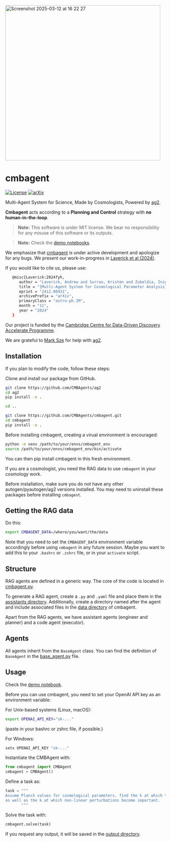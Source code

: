 <img width="487" alt="Screenshot 2025-03-12 at 16 22 27" src="https://github.com/user-attachments/assets/00669d24-a0f8-4a60-b550-7aa0d8999a6c" />

# cmbagent

[![License](https://img.shields.io/badge/license-MIT-blue.svg)](LICENSE) [![arXiv](https://img.shields.io/badge/arXiv-2412.00431-b31b1b.svg)](https://arxiv.org/abs/2412.00431)


Multi-Agent System for Science, Made by Cosmologists, Powered by [ag2](https://github.com/ag2ai/ag2).

**Cmbagent** acts according to a **Planning and Control** strategy with **no human-in-the-loop**.

> **Note:** This software is under MIT license. We bear no responsibility for any misuse of this software or its outputs.

> **Note:** Check the [demo notebooks](https://github.com/CMBAgents/cmbagent/tree/main/docs/notebooks).

We emphasize that [cmbagent](https://github.com/CMBAgents/cmbagent) is under active development and apologize for any bugs. We present our work-in-progress in [Laverick et al (2024)](https://arxiv.org/abs/2412.00431). 

If you would like to cite us, please use:

```bash
   @misc{Laverick:2024fyh,
      author = "Laverick, Andrew and Surrao, Kristen and Zubeldia, Inigo and Bolliet, Boris and Cranmer, Miles and Lewis, Antony and Sherwin, Blake and Lesgourgues, Julien",
      title = "{Multi-Agent System for Cosmological Parameter Analysis}",
      eprint = "2412.00431",
      archivePrefix = "arXiv",
      primaryClass = "astro-ph.IM",
      month = "11",
      year = "2024"
   }
```

Our project is funded by the [Cambridge Centre for Data-Driven Discovery Accelerate Programme](https://science.ai.cam.ac.uk).

We are grateful to [Mark Sze](https://github.com/marklysze) for help with [ag2](https://github.com/ag2ai/ag2).


## Installation

If you plan to modify the code, follow these steps:

Clone and install our package from GitHub.

```bash
git clone https://github.com/CMBAgents/ag2
cd ag2
pip install -e .

cd ..

git clone https://github.com/CMBAgents/cmbagent.git
cd cmbagent
pip install -e .
```

Before installing cmbagent, creating a virual environment is encouraged: 
```bash
python -m venv /path/to/your/envs/cmbagent_env
source /path/to/your/envs/cmbagent_env/bin/activate
```
You can then pip install cmbagent in this fresh environment.

If you are a cosmologist, you need the RAG data to use `cmbagent` in your cosmology work. 

Before installation, make sure you do not have any other autogen/pyautogen/ag2 versions installed. You may need to uninstall these packages before installing `cmbagent`.  

## Getting the RAG data

Do this:

```bash
export CMBAGENT_DATA=/where/you/want/the/data
```

Note that you need to set the `CMBAGENT_DATA` environment variable accordingly before using `cmbagent` 
in any future session. Maybe you want to add this to your `.bashrc` or `.zshrc` file, or in your `activate` script.


## Structure

RAG agents are defined in a generic way. The core of the code is located in [cmbagent.py](https://github.com/CMBAgents/cmbagent/blob/main/cmbagent/cmbagent.py).

To generate a RAG agent, create a `.py` and `.yaml` file and place them in the [assistants directory](https://github.com/CMBAgents/cmbagent/tree/main/cmbagent/assistants). Additionally, create a directory named after the agent and include associated files in the [data directory](https://github.com/CMBAgents/cmbagent_data/tree/main/data) of cmbagent.

Apart from the RAG agents, we have assistant agents (engineer and planner) and a code agent (executor).



## Agents

All agents inherit from the `BaseAgent` class. You can find the definition of `BaseAgent` in the [base_agent.py](https://github.com/CMBAgents/cmbagent/blob/main/cmbagent/base_agent.py) file.


## Usage

Check the [demo notebook](https://github.com/CMBAgents/cmbagent/blob/main/docs/notebooks/cmbagent_beta2_demo.ipynb). 

Before you can use cmbagent, you need to set your OpenAI API key as an environment variable:

For Unix-based systems (Linux, macOS):
```bash
export OPENAI_API_KEY="sk-..."
```
(paste in your bashrc or zshrc file, if possible.)

For Windows:
```cmd
setx OPENAI_API_KEY "sk-..."
```

Instantiate the CMBAgent with:

```python
from cmbagent import CMBAgent
cmbagent = CMBAgent()
```

Define a task as:

```python
task = """
Assume Planck values for cosmological parameters, find the k at which the linear matter power spectrum peaks,
as well as the k at which non-linear perturbations become important.
       """
```

Solve the task with:

```python
cmbagent.solve(task)
```

If you request any output, it will be saved in the [output directory](https://github.com/CMBAgents/cmbagent/tree/main/output).



